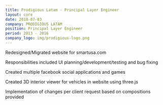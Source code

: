 ```yaml
---
title: Prodigious Latam - Principal Layer Engineer
layout: core
date: 2018-07-03
company: PRODIGIOUS LATAM
position: Principal Layer Engineer
period: 2013 - 2016
company_logo: img/prodigious-logo.png
---
```




Redesigned/Migrated website for smartusa.com

Responsibilities included UI planning/development/testing and bug fixing

Created multiple facebook social applications and games

Created 3D interior viewer for vehicles in website using three.js

Implementation of changes per client request based on compositions provided
                            